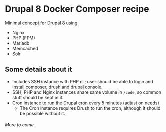 # Drupal 8 Docker Composer recipe

Minimal concept for Drupal 8 using
- Nginx
- PHP (FPM)
- Mariadb
- Memcached
- Solr

## Some details about it
- Includes SSH instance with PHP cli; user should be able to login and install composer, drush and drupal console.
- SSH, PHP and Nginx instances share same volume in `/code`, so common stuff should be kept in it.
- Cron instance to run the Drupal cron every 5 minutes (adjust on needs)
    - The Cron instance requires Drush to run the cron, although it should be possible without it.

###### More to come

